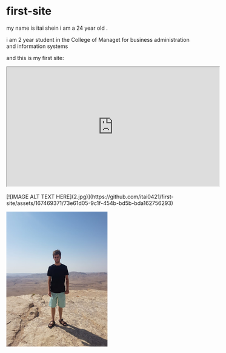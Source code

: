 # first-site
<p>my name is itai shein i am a 24 year old .</p>
<p>i am 2 year student in the College of Managet for business administration and information systems</p>
<p>and this is my first site:</p>
<p><iframe src="https://github.com/itai0421/first-site/assets/167469371/73e61d05-9c1f-454b-bd5b-bda162756293" width="560" height="314" allowfullscreen="allowfullscreen"></iframe></p>
[![IMAGE ALT TEXT HERE](2.jpg)](https://github.com/itai0421/first-site/assets/167469371/73e61d05-9c1f-454b-bd5b-bda162756293)
<p><img src="1.jpg" alt="" width="267" height="356" /></p>
